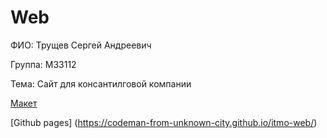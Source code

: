 # Web
ФИО: Трущев Сергей Андреевич

Группа: M33112

Тема: Сайт для консантилговой компании

[Макет](https://www.figma.com/file/zegzmKscJTtcCrjDPQ2QaB/Publist---Free-Figma-Consulting-Dark-One-Page-Template-(Community)?node-id=964%3A5456)

[Github pages] (https://codeman-from-unknown-city.github.io/itmo-web/)
